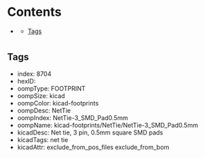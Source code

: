 



Contents
========

* [](#)
	* [Tags](#tags)

# 

## Tags

- index: 8704
- hexID: 
- oompType: FOOTPRINT
- oompSize: kicad
- oompColor: kicad-footprints
- oompDesc: NetTie
- oompIndex: NetTie-3_SMD_Pad0.5mm
- oompName: kicad-footprints/NetTie/NetTie-3_SMD_Pad0.5mm
- kicadDesc: Net tie, 3 pin, 0.5mm square SMD pads
- kicadTags: net tie
- kicadAttr: exclude_from_pos_files exclude_from_bom
